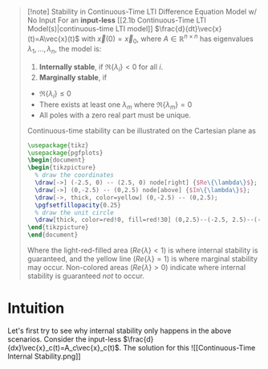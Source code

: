 >[!note] Stability in Continuous-Time LTI Difference Equation Model w/ No Input
>For an **input-less** [[2.1b Continuous-Time LTI Model(s)|continuous-time LTI model]] $\frac{d}{dt}\vec{x}(t)=A\vec{x}(t)$ with $\vec{x}(0)=\vec{x}_0$, where $A \in \mathbb{R}^{n \times n}$ has eigenvalues $\lambda_1,...,\lambda_n$, the model is:
>1. **Internally stable**, if $\Re\{\lambda_i\}<0$ for all $i$.
>2. **Marginally stable**, if
>	- $\Re\{\lambda_i\} \leq 0$
>	- There exists at least one $\lambda_m$ where $\Re\{\lambda_m\}=0$
>	- All poles with a zero real part must be unique.
>
>Continuous-time stability can be illustrated on the Cartesian plane as
>```tikz
>\usepackage{tikz}
>\usepackage{pgfplots}
>\begin{document}
>\begin{tikzpicture}
>	% draw the coordinates
>	\draw[->] (-2.5, 0) -- (2.5, 0) node[right] {$Re\{\lambda\}$};
>	\draw[->] (0,-2.5) -- (0,2.5) node[above] {$Im\{\lambda\}$};
>	\draw[->, thick, color=yellow] (0,-2.5) -- (0,2.5);
>	\pgfsetfillopacity{0.25}
>	% draw the unit circle
>	\draw[thick, color=red!0, fill=red!30] (0,2.5)--(-2.5, 2.5)--(-2.5,-2.5)--(0,-2.5);
>\end{tikzpicture}
>\end{document}
>```
>Where the light-red-filled area ($Re\{\lambda\}<1$) is where internal stability is guaranteed, and the yellow line ($Re\{\lambda\}=1$) is where marginal stability may occur. Non-colored areas ($Re\{\lambda\}>0$) indicate where internal stability is guaranteed *not* to occur.
# Intuition
Let's first try to see why internal stability only happens in the above scenarios. Consider the input-less $\frac{d}{dx}\vec{x}_c(t)=A_c\vec{x}_c(t)$. The solution for this 
![[Continuous-Time Internal Stability.png]]